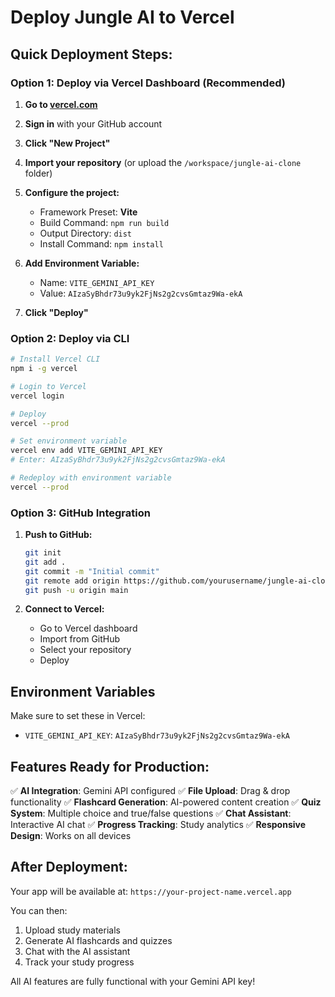 # Deploy Jungle AI to Vercel

## Quick Deployment Steps:

### Option 1: Deploy via Vercel Dashboard (Recommended)

1. **Go to [vercel.com](https://vercel.com)**
2. **Sign in** with your GitHub account
3. **Click "New Project"**
4. **Import your repository** (or upload the `/workspace/jungle-ai-clone` folder)
5. **Configure the project:**
   - Framework Preset: **Vite**
   - Build Command: `npm run build`
   - Output Directory: `dist`
   - Install Command: `npm install`

6. **Add Environment Variable:**
   - Name: `VITE_GEMINI_API_KEY`
   - Value: `AIzaSyBhdr73u9yk2FjNs2g2cvsGmtaz9Wa-ekA`

7. **Click "Deploy"**

### Option 2: Deploy via CLI

```bash
# Install Vercel CLI
npm i -g vercel

# Login to Vercel
vercel login

# Deploy
vercel --prod

# Set environment variable
vercel env add VITE_GEMINI_API_KEY
# Enter: AIzaSyBhdr73u9yk2FjNs2g2cvsGmtaz9Wa-ekA

# Redeploy with environment variable
vercel --prod
```

### Option 3: GitHub Integration

1. **Push to GitHub:**
   ```bash
   git init
   git add .
   git commit -m "Initial commit"
   git remote add origin https://github.com/yourusername/jungle-ai-clone.git
   git push -u origin main
   ```

2. **Connect to Vercel:**
   - Go to Vercel dashboard
   - Import from GitHub
   - Select your repository
   - Deploy

## Environment Variables

Make sure to set these in Vercel:
- `VITE_GEMINI_API_KEY`: `AIzaSyBhdr73u9yk2FjNs2g2cvsGmtaz9Wa-ekA`

## Features Ready for Production:

✅ **AI Integration**: Gemini API configured
✅ **File Upload**: Drag & drop functionality
✅ **Flashcard Generation**: AI-powered content creation
✅ **Quiz System**: Multiple choice and true/false questions
✅ **Chat Assistant**: Interactive AI chat
✅ **Progress Tracking**: Study analytics
✅ **Responsive Design**: Works on all devices

## After Deployment:

Your app will be available at: `https://your-project-name.vercel.app`

You can then:
1. Upload study materials
2. Generate AI flashcards and quizzes
3. Chat with the AI assistant
4. Track your study progress

All AI features are fully functional with your Gemini API key!